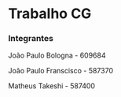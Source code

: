 # Trabalho CG

### Integrantes

João Paulo Bologna    - 609684

João Paulo Franscisco - 587370

Matheus Takeshi       - 587400
